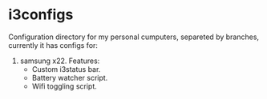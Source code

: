 # i3configs
Configuration directory for my personal cumputers, separeted by branches, currently it has configs for:

1. samsung x22. Features:
    * Custom i3status bar.
    * Battery watcher script.
    * Wifi toggling script.
  
